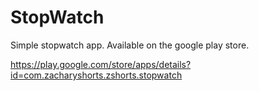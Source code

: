 # StopWatch
Simple stopwatch app. Available on the google play store. 

https://play.google.com/store/apps/details?id=com.zacharyshorts.zshorts.stopwatch
